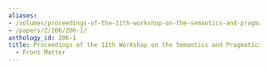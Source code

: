 ```yaml
---
aliases:
- /volumes/proceedings-of-the-11th-workshop-on-the-semantics-and-pragmatics-of-dialogue-front-matter/
- /papers/Z/Z06/Z06-1/
anthology_id: Z06-1
title: Proceedings of the 11th Workshop on the Semantics and Pragmatics of Dialogue
  - Front Matter
---
```

